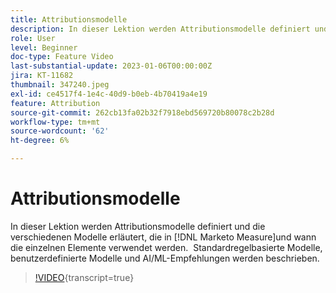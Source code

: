 ```yaml
---
title: Attributionsmodelle
description: In dieser Lektion werden Attributionsmodelle definiert und die verschiedenen Modelle erläutert, die in [!DNL Marketo Measure]und wann die einzelnen Elemente verwendet werden.  Standardregelbasierte Modelle, benutzerdefinierte Modelle und AI/ML-Empfehlungen werden beschrieben.
role: User
level: Beginner
doc-type: Feature Video
last-substantial-update: 2023-01-06T00:00:00Z
jira: KT-11682
thumbnail: 347240.jpeg
exl-id: ce4517f4-1e4c-40d9-b0eb-4b70419a4e19
feature: Attribution
source-git-commit: 262cb13fa02b32f7918ebd569720b80078c2b28d
workflow-type: tm+mt
source-wordcount: '62'
ht-degree: 6%

---
```


# Attributionsmodelle

In dieser Lektion werden Attributionsmodelle definiert und die verschiedenen Modelle erläutert, die in [!DNL Marketo Measure]und wann die einzelnen Elemente verwendet werden.  Standardregelbasierte Modelle, benutzerdefinierte Modelle und AI/ML-Empfehlungen werden beschrieben.

>[!VIDEO](https://video.tv.adobe.com/v/347240/?learn=on){transcript=true}
